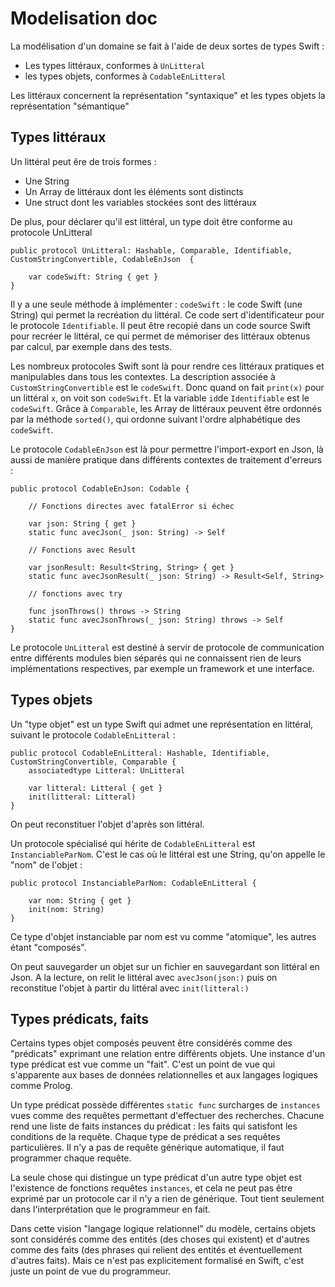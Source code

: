#  Modelisation doc

La modélisation d'un domaine se fait à l'aide de deux sortes de types Swift :

- Les types littéraux, conformes à `UnLitteral`
- les types objets, conformes à `CodableEnLitteral`

Les littéraux concernent la représentation "syntaxique" et les types objets la représentation "sémantique"

## Types littéraux

Un littéral peut êre de trois formes :

- Une String
- Un Array de littéraux dont les éléments sont distincts
- Une struct dont les variables stockées sont des littéraux

De plus, pour déclarer qu'il est littéral, un type doit être conforme au protocole UnLitteral

    public protocol UnLitteral: Hashable, Comparable, Identifiable, CustomStringConvertible, CodableEnJson  {
    
        var codeSwift: String { get }
    }
   
Il y a une seule méthode à implémenter : `codeSwift` : le code Swift (une String) qui permet la recréation du littéral. Ce code sert d'identificateur pour le protocole `Identifiable`. Il peut être recopié dans un code source Swift pour recréer le littéral, ce qui permet de mémoriser des littéraux obtenus par calcul, par exemple dans des tests.
    
Les nombreux protocoles Swift sont là pour rendre ces littéraux pratiques et manipulables dans tous les contextes. La description associée à `CustomStringConvertible` est le `codeSwift`. Donc quand on fait `print(x)` pour un littéral `x`, on voit son `codeSwift`. Et la variable `id`de `Identifiable` est le `codeSwift`. Grâce à `Comparable`, les Array de littéraux peuvent être ordonnés par la méthode `sorted()`, qui ordonne suivant l'ordre alphabétique des `codeSwift`.

Le protocole `CodableEnJson` est là pour permettre l'import-export en Json, là aussi de manière pratique dans différents contextes de traitement d'erreurs :

    public protocol CodableEnJson: Codable {
    
        // Fonctions directes avec fatalError si échec
    
        var json: String { get }
        static func avecJson(_ json: String) -> Self
    
        // Fonctions avec Result
    
        var jsonResult: Result<String, String> { get }
        static func avecJsonResult(_ json: String) -> Result<Self, String>
    
        // fonctions avec try
    
        func jsonThrows() throws -> String
        static func avecJsonThrows(_ json: String) throws -> Self
    }

Le protocole `UnLitteral` est destiné à servir de protocole de communication entre différents modules bien séparés qui ne connaissent rien de leurs implémentations respectives, par exemple un framework et une interface.

## Types objets

Un "type objet" est un type Swift qui admet une représentation en littéral, suivant le protocole `CodableEnLitteral` :

    public protocol CodableEnLitteral: Hashable, Identifiable, CustomStringConvertible, Comparable {
        associatedtype Litteral: UnLitteral
        
        var litteral: Litteral { get }
        init(litteral: Litteral)
    }

On peut reconstituer l'objet d'après son littéral.

Un protocole spécialisé qui hérite de `CodableEnLitteral` est `InstanciableParNom`. C'est le cas où le littéral est une String, qu'on appelle le "nom" de l'objet :

    public protocol InstanciableParNom: CodableEnLitteral {
        
        var nom: String { get }
        init(nom: String)
    }

Ce type d'objet instanciable par nom est vu comme "atomique", les autres étant "composés".

On peut sauvegarder un objet sur un fichier en sauvegardant son littéral en Json. A la lecture, on relit le littéral avec `avecJson(json:)` puis on reconstitue l'objet à partir du littéral avec `init(litteral:)`

## Types prédicats, faits

Certains types objet composés peuvent être considérés comme des "prédicats" exprimant une relation entre différents objets. Une instance d'un type prédicat est vue comme un "fait". C'est un point de vue qui s'apparente aux bases de données relationnelles et aux langages logiques comme Prolog.

Un type prédicat possède différentes `static func` surcharges de `instances` vues comme des requêtes permettant d'effectuer des recherches. Chacune rend une liste de faits instances du prédicat : les faits qui satisfont les conditions de la requête. Chaque type de prédicat a ses requêtes particulières. Il n'y a pas de requête générique automatique, il faut programmer chaque requête.

La seule chose qui distingue un type prédicat d'un autre type objet est l'existence de fonctions requêtes `instances`, et cela ne peut pas être exprimé par un protocole car il n'y a rien de générique. Tout tient seulement dans l'interprétation que le programmeur en fait.

Dans cette vision "langage logique relationnel" du modèle, certains objets sont considérés comme des entités (des choses qui existent) et d'autres comme des faits (des phrases qui relient des entités et éventuellement d'autres faits). Mais ce n'est pas explicitement formalisé en Swift, c'est juste un point de vue du programmeur.
